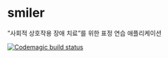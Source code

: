 # smiler

”사회적 상호작용 장애 치료”를 위한 표정 연습 애플리케이션

[![Codemagic build status](https://api.codemagic.io/apps/641726d0793d67d85a5b2430/641726d0793d67d85a5b242f/status_badge.svg)](https://codemagic.io/apps/641726d0793d67d85a5b2430/641726d0793d67d85a5b242f/latest_build)